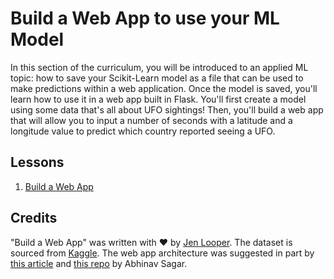 # Build a Web App to use your ML Model

In this section of the curriculum, you will be introduced to an applied ML topic: how to save your Scikit-Learn model as a file that can be used to make predictions within a web application. Once the model is saved, you'll learn how to use it in a web app built in Flask. You'll first create a model using some data that's all about UFO sightings! Then, you'll build a web app that will allow you to input a number of seconds with a latitude and a longitude value to predict which country reported seeing a UFO. 

## Lessons

1. [Build a Web App](1-Web-App/README.md)

## Credits

"Build a Web App" was written with ♥️ by [Jen Looper](https://twitter.com/jenlooper). The dataset is sourced from [Kaggle](https://www.kaggle.com/NUFORC/ufo-sightings). The web app architecture was suggested in part by [this article](https://towardsdatascience.com/how-to-easily-deploy-machine-learning-models-using-flask-b95af8fe34d4) and [this repo](https://github.com/abhinavsagar/machine-learning-deployment) by Abhinav Sagar.
